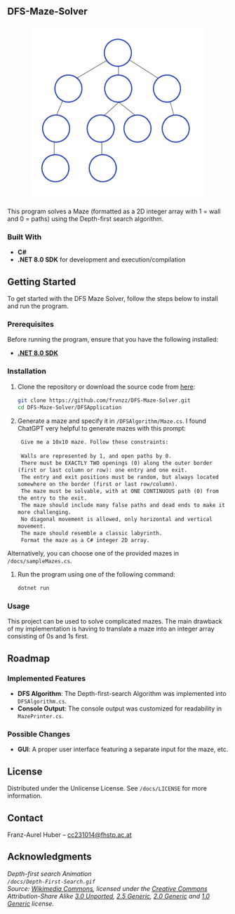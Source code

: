 ## DFS-Maze-Solver

<p align="center">
  <img width="400" src="/docs/Depth-First-Search.gif">
</p> 

This program solves a Maze (formatted as a 2D integer array with 1 = wall and 0 = paths) using the Depth-first search algorithm.

### Built With

- **C#**
- **.NET 8.0 SDK** for development and execution/compilation

## Getting Started

To get started with the DFS Maze Solver, follow the steps below to install and run the program.

### Prerequisites

Before running the program, ensure that you have the following installed:

- **[.NET 8.0 SDK](https://dotnet.microsoft.com/en-us/download/dotnet/8.0)**

### Installation

1. Clone the repository or download the source code from [here](https://github.com/frvnzz/DFS-Maze-Solver/archive/refs/heads/main.zip):

   ```bash
   git clone https://github.com/frvnzz/DFS-Maze-Solver.git
   cd DFS-Maze-Solver/DFSApplication
   ```

2. Generate a maze and specify it in `/DFSAlgorithm/Maze.cs`. I found ChatGPT very helpful to generate mazes with this prompt:

   ```
    Give me a 10x10 maze. Follow these constraints:

    Walls are represented by 1, and open paths by 0.
    There must be EXACTLY TWO openings (0) along the outer border (first or last column or row): one entry and one exit.
    The entry and exit positions must be random, but always located somewhere on the border (first or last row/column).
    The maze must be solvable, with at ONE CONTINUOUS path (0) from the entry to the exit.
    The maze should include many false paths and dead ends to make it more challenging.
    No diagonal movement is allowed, only horizontal and vertical movement.
    The maze should resemble a classic labyrinth.
    Format the maze as a C# integer 2D array.
   ```

Alternatively, you can choose one of the provided mazes in `/docs/sampleMazes.cs`.

1. Run the program using one of the following command:

    ```bash
   dotnet run
   ```

### Usage

This project can be used to solve complicated mazes. The main drawback of my implementation is having to translate a maze into an integer array consisting of 0s and 1s first.

## Roadmap

### Implemented Features

- **DFS Algorithm**: The Depth-first-search Algorithm was implemented into `DFSAlgorithm.cs`.
- **Console Output**: The console output was customized for readability in `MazePrinter.cs`.

### Possible Changes

- **GUI**: A proper user interface featuring a separate input for the maze, etc.

## License

Distributed under the Unlicense License. See `/docs/LICENSE` for more information.

## Contact

Franz-Aurel Huber – [cc231014@fhstp.ac.at](mailto:cc231014@fhstp.ac.at)

## Acknowledgments

*Depth-first search Animation  
`/docs/Depth-First-Search.gif`  
Source: [Wikimedia Commons](https://commons.wikimedia.org/wiki/File:Depth-First-Search.gif), licensed under the [Creative Commons](https://en.wikipedia.org/wiki/Creative_Commons) Attribution-Share Alike [3.0 Unported](https://creativecommons.org/licenses/by-sa/3.0/deed.en), [2.5 Generic](https://creativecommons.org/licenses/by-sa/2.5/deed.en), [2.0 Generic](https://creativecommons.org/licenses/by-sa/2.0/deed.en) and [1.0 Generic](https://creativecommons.org/licenses/by-sa/1.0/deed.en) license.*
